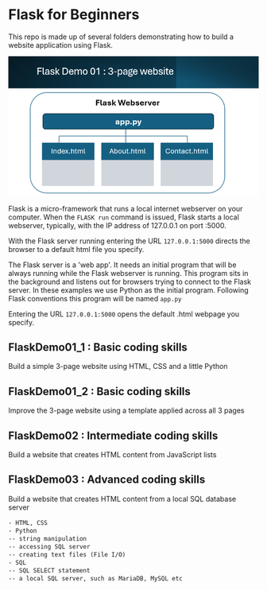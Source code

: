 # Flask for Beginners

This repo is made up of several folders demonstrating how to build a website application using Flask.

<img src="docs/flaskdemo01.png">

Flask is a micro-framework that runs a local internet webserver on your computer. When the <code>FLASK run</code> command is issued, Flask starts a local webserver, typically, with the IP address of 127.0.0.1 on port :5000.

With the Flask server running entering the URL <code>127.0.0.1:5000</code> directs the browser to a default html file you specify.

The Flask server is a 'web app'. It needs an initial program that will be always running while the Flask webserver is running. This program sits in the background and listens out for browsers trying to connect to the Flask server. In these examples we use Python as the initial program. Following Flask conventions this program will be named <code>app.py</code>

Entering the URL <code>127.0.0.1:5000</code> opens the default .html webpage you specify.

## FlaskDemo01_1 : Basic coding skills

Build a simple 3-page website using HTML, CSS and a little Python

## FlaskDemo01_2 : Basic coding skills

Improve the 3-page website using a template applied across all 3 pages

## FlaskDemo02 : Intermediate coding skills

Build a website that creates HTML content from JavaScript lists

## FlaskDemo03 : Advanced coding skills

Build a website that creates HTML content from a local SQL database server

    - HTML, CSS
    - Python
    -- string manipulation
    -- accessing SQL server
    -- creating text files (File I/O)
    - SQL
    -- SQL SELECT statement
    -- a local SQL server, such as MariaDB, MySQL etc
